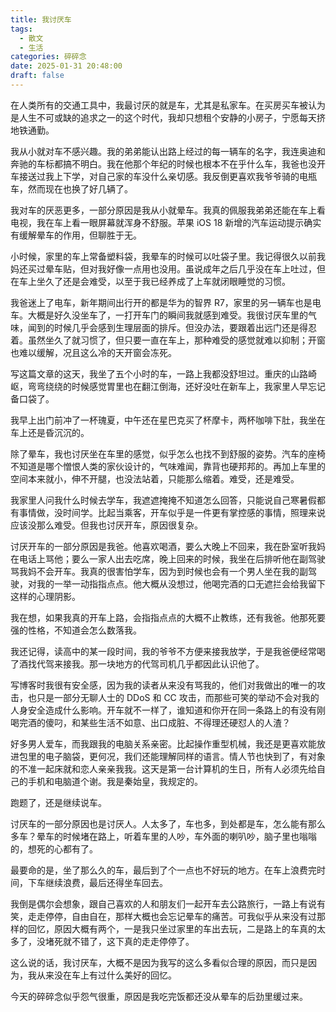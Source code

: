 ```yaml
---
title: 我讨厌车
tags:
  - 散文
  - 生活
categories: 碎碎念
date: 2025-01-31 20:48:00
draft: false
---
```


在人类所有的交通工具中，我最讨厌的就是车，尤其是私家车。在买房买车被认为是人生不可或缺的追求之一的这个时代，我却只想租个安静的小房子，宁愿每天挤地铁通勤。

<!--more-->

我从小就对车不感兴趣。我的弟弟能认出路上经过的每一辆车的名字，我连奥迪和奔驰的车标都搞不明白。我在他那个年纪的时候也根本不在乎什么车，我爸也没开车接送过我上下学，对自己家的车没什么亲切感。我反倒更喜欢我爷爷骑的电瓶车，然而现在也换了好几辆了。

我对车的厌恶更多，一部分原因是我从小就晕车。我真的佩服我弟弟还能在车上看电视，我在车上看一眼屏幕就浑身不舒服。苹果 iOS 18 新增的汽车运动提示确实有缓解晕车的作用，但聊胜于无。

小时候，家里的车上常备塑料袋，我晕车的时候可以吐袋子里。我记得很久以前我妈还买过晕车贴，但对我好像一点用也没用。虽说成年之后几乎没在车上吐过，但在车上坐久了还是会难受，以至于我已经养成了上车就闭眼睡觉的习惯。

我爸迷上了电车，新年期间出行开的都是华为的智界 R7，家里的另一辆车也是电车。大概是好久没坐车了，一打开车门的瞬间我就感到难受。我很讨厌车里的气味，闻到的时候几乎会感到生理层面的排斥。但没办法，要跟着出远门还是得忍着。虽然坐久了就习惯了，但只要一直在车上，那种难受的感觉就难以抑制；开窗也难以缓解，况且这么冷的天开窗会冻死。

写这篇文章的这天，我坐了五个小时的车，一路上我都没舒坦过。重庆的山路崎岖，弯弯绕绕的时候感觉胃里也在翻江倒海，还好没吐在新车上，我家里人早忘记备口袋了。

我早上出门前冲了一杯瑰夏，中午还在星巴克买了杯摩卡，两杯咖啡下肚，我坐在车上还是昏沉沉的。

除了晕车，我也讨厌坐在车里的感觉，似乎怎么也找不到舒服的姿势。汽车的座椅不知道是哪个憎恨人类的家伙设计的，气味难闻，靠背也硬邦邦的。再加上车里的空间本来就小，伸不开腿，也没法站着，只能那么缩着。难受，还是难受。

我家里人问我什么时候去学车，我遮遮掩掩不知道怎么回答，只能说自己寒暑假都有事情做，没时间学。比起当乘客，开车似乎是一件更有掌控感的事情，照理来说应该没那么难受。但我也讨厌开车，原因很复杂。

讨厌开车的一部分原因是我爸。他喜欢喝酒，要么大晚上不回来，我在卧室听我妈在电话上骂他；要么一家人出去吃席，晚上回来的时候，我坐在后排听他在副驾驶骂我妈不会开车。我真的很害怕学车，因为到时候也会有一个男人坐在我的副驾驶，对我的一举一动指指点点。他大概从没想过，他喝完酒的口无遮拦会给我留下这样的心理阴影。

我在想，如果我真的开车上路，会指指点点的大概不止教练，还有我爸。他那死要强的性格，不知道会怎么数落我。

我还记得，读高中的某一段时间，我的爷爷不方便来接我放学，于是我爸便经常喝了酒找代驾来接我。那一块地方的代驾司机几乎都因此认识他了。

写博客时我很有安全感，因为我的读者从来没有骂我的，他们对我做出的唯一的攻击，也只是一部分无聊人士的 DDoS 和 CC 攻击，而那些可笑的举动不会对我的人身安全造成什么影响。开车就不一样了，谁知道和你开在同一条路上的有没有刚喝完酒的傻叼，和某些生活不如意、出口成脏、不得理还硬怼人的人渣？

好多男人爱车，而我跟我的电脑关系亲密。比起操作重型机械，我还是更喜欢能放进包里的电子脑袋，更何况，我们还能理解同样的语言。情人节也快到了，有对象的不准一起床就和恋人亲亲我我。这天是第一台计算机的生日，所有人必须先给自己的手机和电脑道个谢。我是秦始皇，我规定的。

跑题了，还是继续说车。

讨厌车的一部分原因也是讨厌人。人太多了，车也多，到处都是车，怎么能有那么多车？晕车的时候堵在路上，听着车里的人吵，车外面的喇叭吵，脑子里也嗡嗡的，想死的心都有了。

最要命的是，坐了那么久的车，最后到了个一点也不好玩的地方。在车上浪费完时间，下车继续浪费，最后还得坐车回去。

我倒是偶尔会想象，跟自己喜欢的人和朋友们一起开车去公路旅行，一路上有说有笑，走走停停，自由自在，那样大概也会忘记晕车的痛苦。可我似乎从来没有过那样的回忆，原因大概有两个，一是我只坐过家里的车出去玩，二是路上的车真的太多了，没堵死就不错了，这下真的走走停停了。

这么说的话，我讨厌车，大概不是因为我写的这么多看似合理的原因，而只是因为，我从来没在车上有过什么美好的回忆。

今天的碎碎念似乎怨气很重，原因是我吃完饭都还没从晕车的后劲里缓过来。